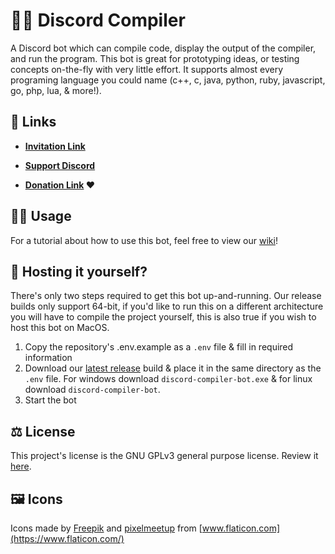 # 👩‍💻 Discord Compiler
A Discord bot which can compile code, display the output of the compiler, and run the program. This bot is great for prototyping ideas, or testing concepts on-the-fly with very little effort. It supports almost every programing language you could name (c++, c, java, python, ruby, javascript, go, php, lua, & more!). 

## 🔗 Links
 - **[Invitation Link](https://discord.com/oauth2/authorize?client_id=504095380166803466&permissions=379968&scope=applications.commands%20bot)**
 
 - **[Support Discord](https://discord.gg/ExraTaJ)**
 
 - **[Donation Link](https://donatebot.io/checkout/505721414662225921) ❤️**

## 👩‍🏫 Usage
For a tutorial about how to use this bot, feel free to view our [wiki](https://github.com/Headline/discord-compiler-bot/wiki/1.-Getting-Started)!

## 🔰 Hosting it yourself?
There's only two steps required to get this bot up-and-running. Our release builds only support 64-bit, if you'd like to run this on a different architecture you will have to compile the project yourself, this is also true if you wish to host this bot on MacOS.
1) Copy the repository's .env.example as a `.env` file & fill in required information
2) Download our [latest release](https://github.com/Headline/discord-compiler-bot/releases/) build & place it in the same directory as the `.env` file. For windows download `discord-compiler-bot.exe` & for linux download `discord-compiler-bot`.
3) Start the bot

## ⚖️ License
This project's license is the GNU GPLv3 general purpose license. Review it [here](https://github.com/Headline/discord-compiler-bot/blob/master/LICENSE).

## 🖼️ Icons
Icons made by [Freepik](https://www.flaticon.com/authors/freepik) and [pixelmeetup](https://www.flaticon.com/authors/pixelmeetup) from [www.flaticon.com](https://www.flaticon.com/)
